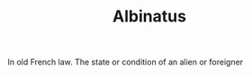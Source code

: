 ---
title: Albinatus
letter: A
permalink: "/definitions/bld-albinatus.html"
body: In old French law. The state or condition of an alien or foreigner
published_at: '2018-07-07'
source: Black's Law Dictionary 2nd Ed (1910)
layout: post
---